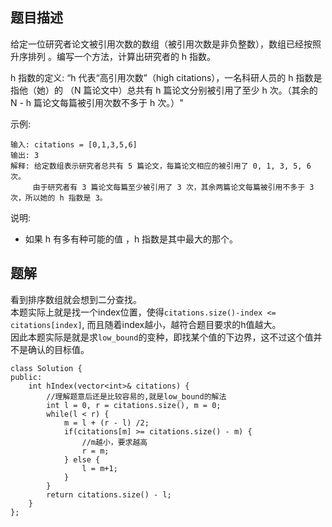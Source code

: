 ## 题目描述
给定一位研究者论文被引用次数的数组（被引用次数是非负整数），数组已经按照 升序排列 。编写一个方法，计算出研究者的 h 指数。

h 指数的定义: “h 代表“高引用次数”（high citations），一名科研人员的 h 指数是指他（她）的 （N 篇论文中）总共有 h 篇论文分别被引用了至少 h 次。（其余的 N - h 篇论文每篇被引用次数不多于 h 次。）"

 

示例:
```
输入: citations = [0,1,3,5,6]
输出: 3 
解释: 给定数组表示研究者总共有 5 篇论文，每篇论文相应的被引用了 0, 1, 3, 5, 6 次。
     由于研究者有 3 篇论文每篇至少被引用了 3 次，其余两篇论文每篇被引用不多于 3 次，所以她的 h 指数是 3。
 ```

说明:
* 如果 h 有多有种可能的值 ，h 指数是其中最大的那个。

## 题解
看到排序数组就会想到二分查找。  
本题实际上就是找一个index位置，使得`citations.size()-index <= citations[index]`, 而且随着index越小，越符合题目要求的h值越大。  
因此本题实际是就是求`low_bound`的变种，即找某个值的下边界，这不过这个值并不是确认的目标值。

```
class Solution {
public:
    int hIndex(vector<int>& citations) {
        //理解题意后还是比较容易的,就是low_bound的解法
        int l = 0, r = citations.size(), m = 0;
        while(l < r) {
            m = l + (r - l) /2;
            if(citations[m] >= citations.size() - m) {
                //m越小，要求越高
                r = m;
            } else {
                l = m+1;
            }
        } 
        return citations.size() - l;
    }
};
```